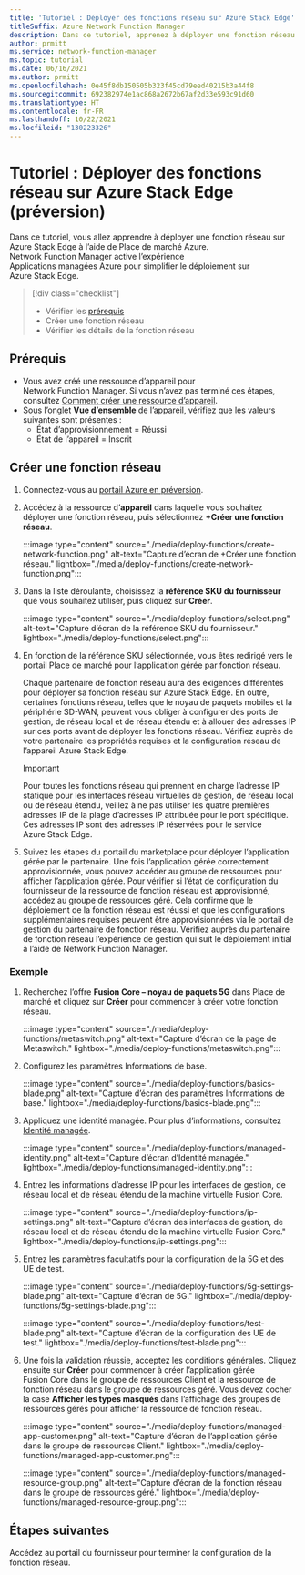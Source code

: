 ```yaml
---
title: 'Tutoriel : Déployer des fonctions réseau sur Azure Stack Edge'
titleSuffix: Azure Network Function Manager
description: Dans ce tutoriel, apprenez à déployer une fonction réseau en tant qu’application gérée.
author: prmitt
ms.service: network-function-manager
ms.topic: tutorial
ms.date: 06/16/2021
ms.author: prmitt
ms.openlocfilehash: 0e45f8db150505b323f45cd79eed40215b3a44f8
ms.sourcegitcommit: 692382974e1ac868a2672b67af2d33e593c91d60
ms.translationtype: HT
ms.contentlocale: fr-FR
ms.lasthandoff: 10/22/2021
ms.locfileid: "130223326"
---
```

# <a name="tutorial-deploy-network-functions-on-azure-stack-edge-preview"></a>Tutoriel : Déployer des fonctions réseau sur Azure Stack Edge (préversion)

Dans ce tutoriel, vous allez apprendre à déployer une fonction réseau sur Azure Stack Edge à l’aide de Place de marché Azure. Network Function Manager active l’expérience Applications managées Azure pour simplifier le déploiement sur Azure Stack Edge.

> [!div class="checklist"]
> * Vérifier les [prérequis](overview.md#prereq)
> * Créer une fonction réseau
> * Vérifier les détails de la fonction réseau

## <a name="prerequisites"></a>Prérequis

* Vous avez créé une ressource d’appareil pour Network Function Manager. Si vous n’avez pas terminé ces étapes, consultez [Comment créer une ressource d’appareil](create-device.md).
* Sous l’onglet **Vue d’ensemble** de l’appareil, vérifiez que les valeurs suivantes sont présentes :
  * État d’approvisionnement = Réussi
  * État de l’appareil = Inscrit

## <a name="create-a-network-function"></a><a name="create"></a>Créer une fonction réseau

1. Connectez-vous au [portail Azure en préversion](https://aka.ms/AzureNetworkFunctionManager).
1. Accédez à la ressource d’**appareil** dans laquelle vous souhaitez déployer une fonction réseau, puis sélectionnez **+Créer une fonction réseau**.

   :::image type="content" source="./media/deploy-functions/create-network-function.png" alt-text="Capture d’écran de +Créer une fonction réseau." lightbox="./media/deploy-functions/create-network-function.png":::
1. Dans la liste déroulante, choisissez la **référence SKU du fournisseur** que vous souhaitez utiliser, puis cliquez sur **Créer**.

   :::image type="content" source="./media/deploy-functions/select.png" alt-text="Capture d’écran de la référence SKU du fournisseur." lightbox="./media/deploy-functions/select.png":::
1. En fonction de la référence SKU sélectionnée, vous êtes redirigé vers le portail Place de marché pour l’application gérée par fonction réseau.
 
   Chaque partenaire de fonction réseau aura des exigences différentes pour déployer sa fonction réseau sur Azure Stack Edge. En outre, certaines fonctions réseau, telles que le noyau de paquets mobiles et la périphérie SD-WAN, peuvent vous obliger à configurer des ports de gestion, de réseau local et de réseau étendu et à allouer des adresses IP sur ces ports avant de déployer les fonctions réseau. Vérifiez auprès de votre partenaire les propriétés requises et la configuration réseau de l’appareil Azure Stack Edge.
   
   > [!IMPORTANT]
   > Pour toutes les fonctions réseau qui prennent en charge l’adresse IP statique pour les interfaces réseau virtuelles de gestion, de réseau local ou de réseau étendu, veillez à ne pas utiliser les quatre premières adresses IP de la plage d’adresses IP attribuée pour le port spécifique. Ces adresses IP sont des adresses IP réservées pour le service Azure Stack Edge.
   >

1. Suivez les étapes du portail du marketplace pour déployer l’application gérée par le partenaire. Une fois l’application gérée correctement approvisionnée, vous pouvez accéder au groupe de ressources pour afficher l’application gérée. Pour vérifier si l’état de configuration du fournisseur de la ressource de fonction réseau est approvisionné, accédez au groupe de ressources géré. Cela confirme que le déploiement de la fonction réseau est réussi et que les configurations supplémentaires requises peuvent être approvisionnées via le portail de gestion du partenaire de fonction réseau. Vérifiez auprès du partenaire de fonction réseau l’expérience de gestion qui suit le déploiement initial à l’aide de Network Function Manager.

### <a name="example"></a>Exemple

1. Recherchez l’offre **Fusion Core – noyau de paquets 5G** dans Place de marché et cliquez sur **Créer** pour commencer à créer votre fonction réseau.

   :::image type="content" source="./media/deploy-functions/metaswitch.png" alt-text="Capture d’écran de la page de Metaswitch." lightbox="./media/deploy-functions/metaswitch.png":::
1. Configurez les paramètres Informations de base.

   :::image type="content" source="./media/deploy-functions/basics-blade.png" alt-text="Capture d’écran des paramètres Informations de base." lightbox="./media/deploy-functions/basics-blade.png":::
1. Appliquez une identité managée. Pour plus d’informations, consultez [Identité managée](overview.md#managed-identity).

   :::image type="content" source="./media/deploy-functions/managed-identity.png" alt-text="Capture d’écran d’Identité managée." lightbox="./media/deploy-functions/managed-identity.png":::
1. Entrez les informations d’adresse IP pour les interfaces de gestion, de réseau local et de réseau étendu de la machine virtuelle Fusion Core.

   :::image type="content" source="./media/deploy-functions/ip-settings.png" alt-text="Capture d’écran des interfaces de gestion, de réseau local et de réseau étendu de la machine virtuelle Fusion Core." lightbox="./media/deploy-functions/ip-settings.png":::
1. Entrez les paramètres facultatifs pour la configuration de la 5G et des UE de test.

   :::image type="content" source="./media/deploy-functions/5g-settings-blade.png" alt-text="Capture d’écran de 5G." lightbox="./media/deploy-functions/5g-settings-blade.png":::

   :::image type="content" source="./media/deploy-functions/test-blade.png" alt-text="Capture d’écran de la configuration des UE de test." lightbox="./media/deploy-functions/test-blade.png":::
1. Une fois la validation réussie, acceptez les conditions générales. Cliquez ensuite sur **Créer** pour commencer à créer l’application gérée Fusion Core dans le groupe de ressources Client et la ressource de fonction réseau dans le groupe de ressources géré. Vous devez cocher la case **Afficher les types masqués** dans l’affichage des groupes de ressources gérés pour afficher la ressource de fonction réseau.

   :::image type="content" source="./media/deploy-functions/managed-app-customer.png" alt-text="Capture d’écran de l’application gérée dans le groupe de ressources Client." lightbox="./media/deploy-functions/managed-app-customer.png":::

   :::image type="content" source="./media/deploy-functions/managed-resource-group.png" alt-text="Capture d’écran de la fonction réseau dans le groupe de ressources géré." lightbox="./media/deploy-functions/managed-resource-group.png":::

## <a name="next-steps"></a>Étapes suivantes

Accédez au portail du fournisseur pour terminer la configuration de la fonction réseau.
